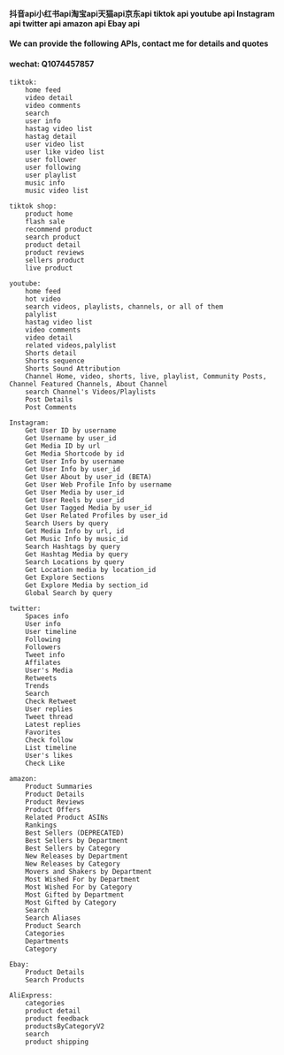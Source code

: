 #### 抖音api小红书api淘宝api天猫api京东api tiktok api youtube api Instagram api twitter api amazon api Ebay api
#### We can provide the following APIs, contact me for details and quotes

#### wechat: Q1074457857



    tiktok:
        home feed
        video detail
        video comments
        search
        user info
        hastag video list
        hastag detail
        user video list
        user like video list
        user follower
        user following
        user playlist
        music info
        music video list
        
    tiktok shop:
        product home
        flash sale
        recommend product
        search product
        product detail
        product reviews
        sellers product
        live product
        
    youtube:
        home feed
        hot video
        search videos, playlists, channels, or all of them
        palylist
        hastag video list
        video comments
        video detail
        related videos,palylist
        Shorts detail
        Shorts sequence
        Shorts Sound Attribution
        Channel Home, video, shorts, live, playlist, Community Posts, Channel Featured Channels, About Channel
        search Channel's Videos/Playlists
        Post Details
        Post Comments
        
    Instagram:
        Get User ID by username
        Get Username by user_id
        Get Media ID by url
        Get Media Shortcode by id
        Get User Info by username
        Get User Info by user_id
        Get User About by user_id (BETA)
        Get User Web Profile Info by username
        Get User Media by user_id
        Get User Reels by user_id
        Get User Tagged Media by user_id
        Get User Related Profiles by user_id
        Search Users by query
        Get Media Info by url, id
        Get Music Info by music_id
        Search Hashtags by query
        Get Hashtag Media by query
        Search Locations by query
        Get Location media by location_id
        Get Explore Sections
        Get Explore Media by section_id
        Global Search by query
        
    twitter:
        Spaces info
        User info
        User timeline
        Following
        Followers
        Tweet info
        Affilates
        User's Media
        Retweets
        Trends
        Search
        Check Retweet
        User replies
        Tweet thread
        Latest replies
        Favorites
        Check follow
        List timeline
        User's likes
        Check Like
    
    amazon:
        Product Summaries
        Product Details
        Product Reviews
        Product Offers
        Related Product ASINs
        Rankings
        Best Sellers (DEPRECATED)
        Best Sellers by Department
        Best Sellers by Category
        New Releases by Department
        New Releases by Category
        Movers and Shakers by Department
        Most Wished For by Department
        Most Wished For by Category
        Most Gifted by Department
        Most Gifted by Category
        Search
        Search Aliases
        Product Search
        Categories
        Departments
        Category
    
    Ebay:
        Product Details
        Search Products
    
    AliExpress:
        categories
        product detail
        product feedback
        productsByCategoryV2
        search
        product shipping

